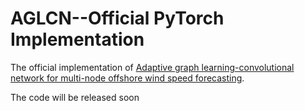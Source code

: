 # AGLCN--Official PyTorch Implementation
The official implementation of [Adaptive graph learning-convolutional network for multi-node offshore wind speed forecasting](https://papers.ssrn.com/sol3/papers.cfm?abstract_id=4092221).

The code will be released soon

